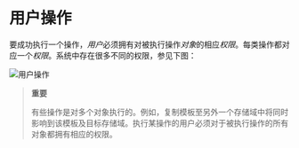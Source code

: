 # 用户操作

要成功执行一个操作，*用户*必须拥有对被执行操作*对象*的相应*权限*。每类操作都对应一个*权限*。系统中存在很多不同的权限，参见下图：

![用户操作](images/Users_and_Roles-Actions.png)

> **重要**
>
> 有些操作是对多个对象执行的。例如，复制模板至另外一个存储域中将同时影响到该模板及目标存储域。执行某操作的用户必须对于被执行操作的所有对象都拥有相应的权限。
